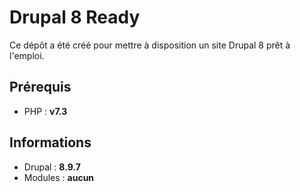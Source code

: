 # Drupal 8 Ready

Ce dépôt a été créé pour mettre à disposition un site Drupal 8 prêt à l'emploi.

## Prérequis

- PHP : **v7.3**

## Informations

- Drupal : **8.9.7**
- Modules : **aucun**